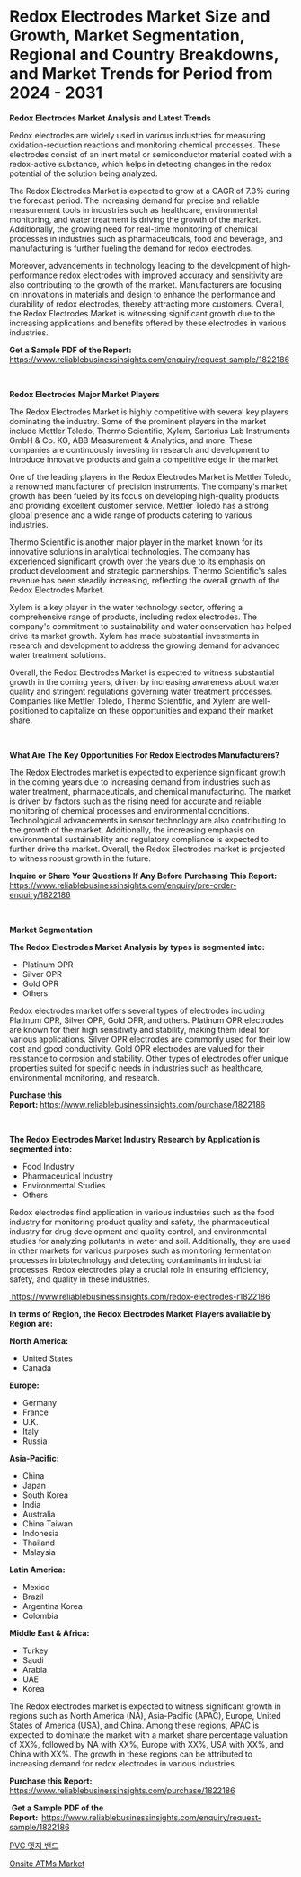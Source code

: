 <p><h1>Redox Electrodes Market Size and Growth, Market Segmentation, Regional and Country Breakdowns, and Market Trends for Period from 2024 -  2031</h1></p><p><strong>Redox Electrodes Market Analysis and Latest Trends</strong></p>
<p><p>Redox electrodes are widely used in various industries for measuring oxidation-reduction reactions and monitoring chemical processes. These electrodes consist of an inert metal or semiconductor material coated with a redox-active substance, which helps in detecting changes in the redox potential of the solution being analyzed.</p><p>The Redox Electrodes Market is expected to grow at a CAGR of 7.3% during the forecast period. The increasing demand for precise and reliable measurement tools in industries such as healthcare, environmental monitoring, and water treatment is driving the growth of the market. Additionally, the growing need for real-time monitoring of chemical processes in industries such as pharmaceuticals, food and beverage, and manufacturing is further fueling the demand for redox electrodes.</p><p>Moreover, advancements in technology leading to the development of high-performance redox electrodes with improved accuracy and sensitivity are also contributing to the growth of the market. Manufacturers are focusing on innovations in materials and design to enhance the performance and durability of redox electrodes, thereby attracting more customers. Overall, the Redox Electrodes Market is witnessing significant growth due to the increasing applications and benefits offered by these electrodes in various industries.</p></p>
<p><strong>Get a Sample PDF of the Report:&nbsp;</strong> <a href="https://www.reliablebusinessinsights.com/enquiry/request-sample/1822186">https://www.reliablebusinessinsights.com/enquiry/request-sample/1822186</a></p>
<p>&nbsp;</p>
<p><strong>Redox Electrodes Major Market Players</strong></p>
<p><p>The Redox Electrodes Market is highly competitive with several key players dominating the industry. Some of the prominent players in the market include Mettler Toledo, Thermo Scientific, Xylem, Sartorius Lab Instruments GmbH & Co. KG, ABB Measurement & Analytics, and more. These companies are continuously investing in research and development to introduce innovative products and gain a competitive edge in the market.</p><p>One of the leading players in the Redox Electrodes Market is Mettler Toledo, a renowned manufacturer of precision instruments. The company's market growth has been fueled by its focus on developing high-quality products and providing excellent customer service. Mettler Toledo has a strong global presence and a wide range of products catering to various industries.</p><p>Thermo Scientific is another major player in the market known for its innovative solutions in analytical technologies. The company has experienced significant growth over the years due to its emphasis on product development and strategic partnerships. Thermo Scientific's sales revenue has been steadily increasing, reflecting the overall growth of the Redox Electrodes Market.</p><p>Xylem is a key player in the water technology sector, offering a comprehensive range of products, including redox electrodes. The company's commitment to sustainability and water conservation has helped drive its market growth. Xylem has made substantial investments in research and development to address the growing demand for advanced water treatment solutions.</p><p>Overall, the Redox Electrodes Market is expected to witness substantial growth in the coming years, driven by increasing awareness about water quality and stringent regulations governing water treatment processes. Companies like Mettler Toledo, Thermo Scientific, and Xylem are well-positioned to capitalize on these opportunities and expand their market share.</p></p>
<p>&nbsp;</p>
<p><strong>What Are The Key Opportunities For Redox Electrodes Manufacturers?</strong></p>
<p><p>The Redox Electrodes market is expected to experience significant growth in the coming years due to increasing demand from industries such as water treatment, pharmaceuticals, and chemical manufacturing. The market is driven by factors such as the rising need for accurate and reliable monitoring of chemical processes and environmental conditions. Technological advancements in sensor technology are also contributing to the growth of the market. Additionally, the increasing emphasis on environmental sustainability and regulatory compliance is expected to further drive the market. Overall, the Redox Electrodes market is projected to witness robust growth in the future.</p></p>
<p><strong>Inquire or Share Your Questions If Any Before Purchasing This Report:</strong> <a href="https://www.reliablebusinessinsights.com/enquiry/pre-order-enquiry/1822186">https://www.reliablebusinessinsights.com/enquiry/pre-order-enquiry/1822186</a></p>
<p>&nbsp;</p>
<p><strong>Market Segmentation</strong></p>
<p><strong>The Redox Electrodes Market Analysis by types is segmented into:</strong></p>
<p><ul><li>Platinum OPR</li><li>Silver OPR</li><li>Gold OPR</li><li>Others</li></ul></p>
<p><p>Redox electrodes market offers several types of electrodes including Platinum OPR, Silver OPR, Gold OPR, and others. Platinum OPR electrodes are known for their high sensitivity and stability, making them ideal for various applications. Silver OPR electrodes are commonly used for their low cost and good conductivity. Gold OPR electrodes are valued for their resistance to corrosion and stability. Other types of electrodes offer unique properties suited for specific needs in industries such as healthcare, environmental monitoring, and research.</p></p>
<p><strong>Purchase this Report:&nbsp;</strong><a href="https://www.reliablebusinessinsights.com/purchase/1822186">https://www.reliablebusinessinsights.com/purchase/1822186</a></p>
<p>&nbsp;</p>
<p><strong>The Redox Electrodes Market Industry Research by Application is segmented into:</strong></p>
<p><ul><li>Food Industry</li><li>Pharmaceutical Industry</li><li>Environmental Studies</li><li>Others</li></ul></p>
<p><p>Redox electrodes find application in various industries such as the food industry for monitoring product quality and safety, the pharmaceutical industry for drug development and quality control, and environmental studies for analyzing pollutants in water and soil. Additionally, they are used in other markets for various purposes such as monitoring fermentation processes in biotechnology and detecting contaminants in industrial processes. Redox electrodes play a crucial role in ensuring efficiency, safety, and quality in these industries.</p></p>
<p><a href="https://www.reliablebusinessinsights.com/redox-electrodes-r1822186">&nbsp;https://www.reliablebusinessinsights.com/redox-electrodes-r1822186</a></p>
<p><strong>In terms of Region, the Redox Electrodes Market Players available by Region are:</strong></p>
<p>
    <p> <strong> North America: </strong>
        <ul>
            <li>United States</li>
            <li>Canada</li>
        </ul>
        </p> 
    <p> <strong> Europe: </strong>
        <ul>
            <li>Germany</li>
            <li>France</li>
            <li>U.K.</li>
            <li>Italy</li>
            <li>Russia</li>
        </ul>
        </p> 
    <p> <strong> Asia-Pacific: </strong>
        <ul>
            <li>China</li>
            <li>Japan</li>
            <li>South Korea</li>
            <li>India</li>
            <li>Australia</li>
            <li>China Taiwan</li>
            <li>Indonesia</li>
            <li>Thailand</li>
            <li>Malaysia</li>
        </ul>
        </p> 
    <p> <strong> Latin America: </strong>
        <ul>
            <li>Mexico</li>
            <li>Brazil</li>
            <li>Argentina Korea</li>
            <li>Colombia</li>
        </ul>
        </p> 
    <p> <strong> Middle East & Africa: </strong>
        <ul>
            <li>Turkey</li>
            <li>Saudi</li>
            <li>Arabia</li>
            <li>UAE</li>
            <li>Korea</li>
        </ul>
    </p>
    </p>
<p><p>The Redox electrodes market is expected to witness significant growth in regions such as North America (NA), Asia-Pacific (APAC), Europe, United States of America (USA), and China. Among these regions, APAC is expected to dominate the market with a market share percentage valuation of XX%, followed by NA with XX%, Europe with XX%, USA with XX%, and China with XX%. The growth in these regions can be attributed to increasing demand for redox electrodes in various industries.</p></p>
<p><strong>Purchase this Report: </strong><a href="https://www.reliablebusinessinsights.com/purchase/1822186">https://www.reliablebusinessinsights.com/purchase/1822186</a></p>
<p>&nbsp;<strong>Get a Sample PDF of the Report:&nbsp;&nbsp;</strong><a href="https://www.reliablebusinessinsights.com/enquiry/request-sample/1822186">https://www.reliablebusinessinsights.com/enquiry/request-sample/1822186</a></p>
<p><strong></strong></p>
<p><p><a href="https://github.com/bbbexter1/Market-Research-Report-List-1/blob/main/3571690155249.md">PVC 엣지 밴드</a></p><p><a href="https://view.publitas.com/reportprime-1/global-onsite-atms-market-sector-types-applications-market-player-strategies-regional-growth-insights-and-future-projections-2024-2031/">Onsite ATMs Market</a></p></p>